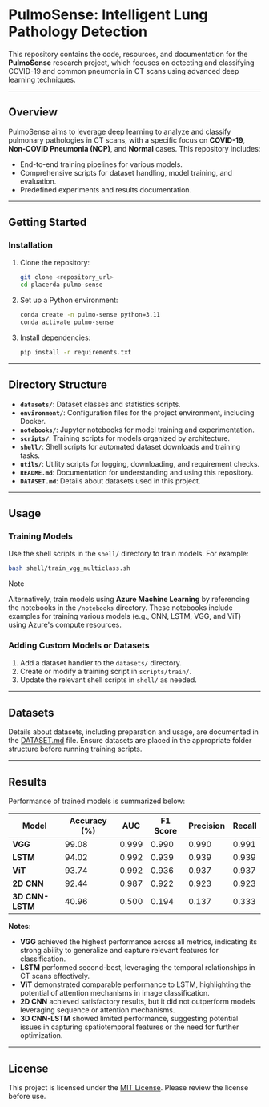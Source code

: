# PulmoSense: Intelligent Lung Pathology Detection

This repository contains the code, resources, and documentation for the **PulmoSense** research project, which focuses on detecting and classifying COVID-19 and common pneumonia in CT scans using advanced deep learning techniques.

---

## Overview

PulmoSense aims to leverage deep learning to analyze and classify pulmonary pathologies in CT scans, with a specific focus on **COVID-19**, **Non-COVID Pneumonia (NCP)**, and **Normal** cases. This repository includes:

- End-to-end training pipelines for various models.
- Comprehensive scripts for dataset handling, model training, and evaluation.
- Predefined experiments and results documentation.

---

## Getting Started

### Installation

1. Clone the repository:
   ```bash
   git clone <repository_url>
   cd placerda-pulmo-sense
   ```

2. Set up a Python environment:
   ```bash
   conda create -n pulmo-sense python=3.11
   conda activate pulmo-sense
   ```

3. Install dependencies:
   ```bash
   pip install -r requirements.txt
   ```

---

## Directory Structure

- **`datasets/`**: Dataset classes and statistics scripts.
- **`environment/`**: Configuration files for the project environment, including Docker.
- **`notebooks/`**: Jupyter notebooks for model training and experimentation.
- **`scripts/`**: Training scripts for models organized by architecture.
- **`shell/`**: Shell scripts for automated dataset downloads and training tasks.
- **`utils/`**: Utility scripts for logging, downloading, and requirement checks.
- **`README.md`**: Documentation for understanding and using this repository.
- **`DATASET.md`**: Details about datasets used in this project.

---

## Usage

### Training Models

Use the shell scripts in the `shell/` directory to train models. For example:

```bash
bash shell/train_vgg_multiclass.sh
```

> [!Note]
> Alternatively, train models using **Azure Machine Learning** by referencing the notebooks in the `/notebooks` directory. These notebooks include examples for training various models (e.g., CNN, LSTM, VGG, and ViT) using Azure's compute resources.

### Adding Custom Models or Datasets

1. Add a dataset handler to the `datasets/` directory.
2. Create or modify a training script in `scripts/train/`.
3. Update the relevant shell scripts in `shell/` as needed.

---

## Datasets

Details about datasets, including preparation and usage, are documented in the [DATASET.md](DATASET.md) file. Ensure datasets are placed in the appropriate folder structure before running training scripts.

---

## Results

Performance of trained models is summarized below:

| Model                  | Accuracy (%) | AUC    | F1 Score | Precision | Recall   |
|------------------------|--------------|--------|----------|-----------|----------|
| **VGG**               | 99.08        | 0.999  | 0.990    | 0.990     | 0.991    |
| **LSTM**              | 94.02        | 0.992  | 0.939    | 0.939     | 0.939    |
| **ViT**               | 93.74        | 0.992  | 0.936    | 0.937     | 0.937    |
| **2D CNN**            | 92.44        | 0.987  | 0.922    | 0.923     | 0.923    |
| **3D CNN-LSTM**       | 40.96        | 0.500  | 0.194    | 0.137     | 0.333    |

**Notes**:
- **VGG** achieved the highest performance across all metrics, indicating its strong ability to generalize and capture relevant features for classification.
- **LSTM** performed second-best, leveraging the temporal relationships in CT scans effectively.
- **ViT** demonstrated comparable performance to LSTM, highlighting the potential of attention mechanisms in image classification.
- **2D CNN** achieved satisfactory results, but it did not outperform models leveraging sequence or attention mechanisms.
- **3D CNN-LSTM** showed limited performance, suggesting potential issues in capturing spatiotemporal features or the need for further optimization.

---

## License

This project is licensed under the [MIT License](https://opensource.org/licenses/MIT). Please review the license before use.
